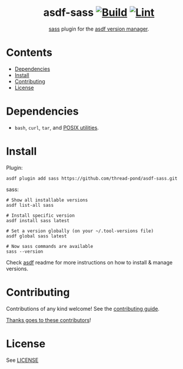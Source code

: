 <div align="center">

# asdf-sass [![Build](https://github.com/thread-pond/asdf-sass/actions/workflows/build.yml/badge.svg)](https://github.com/thread-pond/asdf-sass/actions/workflows/build.yml) [![Lint](https://github.com/thread-pond/asdf-sass/actions/workflows/lint.yml/badge.svg)](https://github.com/thread-pond/asdf-sass/actions/workflows/lint.yml)

[sass](https://github.com/sass/dart-sass) plugin for the [asdf version manager](https://asdf-vm.com).

</div>

# Contents

- [Dependencies](#dependencies)
- [Install](#install)
- [Contributing](#contributing)
- [License](#license)

# Dependencies

- `bash`, `curl`, `tar`, and [POSIX utilities](https://pubs.opengroup.org/onlinepubs/9699919799/idx/utilities.html).

# Install

Plugin:

```shell
asdf plugin add sass https://github.com/thread-pond/asdf-sass.git
```

sass:

```shell
# Show all installable versions
asdf list-all sass

# Install specific version
asdf install sass latest

# Set a version globally (on your ~/.tool-versions file)
asdf global sass latest

# Now sass commands are available
sass --version
```

Check [asdf](https://github.com/asdf-vm/asdf) readme for more instructions on how to
install & manage versions.

# Contributing

Contributions of any kind welcome! See the [contributing guide](contributing.md).

[Thanks goes to these contributors](https://github.com/thread-pond/asdf-sass/graphs/contributors)!

# License

See [LICENSE](LICENSE)

